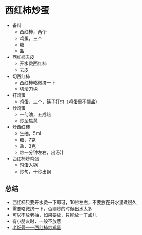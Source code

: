 # 西红柿炒蛋

* 备料
    * 西红柿，两个
    * 鸡蛋，三个
    * 糖
    * 盐
* 西红柿去皮
    * 开水烫西红柿
    * 去皮
* 切西红柿
    * 西红柿略微挤一下
    * 切滚刀块
* 打鸡蛋
    * 鸡蛋，三个，筷子打匀（鸡蛋里不搁盐）
* 炒鸡蛋
    * 一勺油，五成热
    * 炒至焦黄
* 炒西红柿
    * 生抽，5ml
    * 糖，7克
    * 盐，3克
    * 炒一分钟左右，出汤汁
* 西红柿炒鸡蛋
    * 鸡蛋入锅
    * 炒匀，十秒出锅
## 总结
* 西红柿只要开水烫一下即可，10秒左右，不要放在开水里煮很久
* 需要略微挤一下，否则炒的时候出水太多
* 可以不放老抽，如果要放，只能放一丁点儿
* 有小朋友时，一般不放葱
* [老饭骨——西红柿炒鸡蛋](https://www.youtube.com/watch?v=lZlxOoIpm1Q)